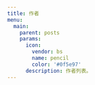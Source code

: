 ```yaml
---
title: 作者
menu:
  main:
    parent: posts
    params:
      icon:
        vendor: bs
        name: pencil
        color: '#0f5e97'
      description: 作者列表。
---
```

